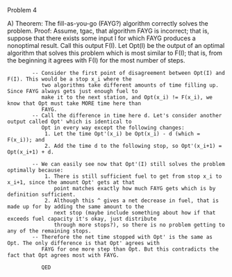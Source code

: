 Problem 4

A) Theorem: The fill-as-you-go (FAYG?) algorithm correctly solves the problem.
   Proof:   Assume, tgac, that algorithm FAYG is incorrect; that is, suppose that there exists some input I for 
            which FAYG produces a nonoptimal result. Call this output F(I).
            Let Opt(I) be the output of an optimal algorithm that solves this problem which is most similar to
            F(I); that is, from the beginning it agrees with F(I) for the most number of steps.
            
            -- Consider the first point of disagreement between Opt(I) and F(I). This would be a stop x_i where the
               two algorithms take different amounts of time filling up. Since FAYG always gets just enough fuel to
               make it to the next station, and Opt(x_i) != F(x_i), we know that Opt must take MORE time here than
               FAYG.
            -- Call the difference in time here d. Let's consider another output called Opt' which is identical to
               Opt in every way except the following changes:
                1. Let the time Opt'(x_i) be Opt(x_i) - d (which = F(x_i)); and
                2. Add the time d to the following stop, so Opt'(x_i+1) = Opt(x_i+1) + d.
                
            -- We can easily see now that Opt'(I) still solves the problem optimally because:
                1. There is still sufficient fuel to get from stop x_i to x_i+1, since the amount Opt' gets at that
                   point matches exactly how much FAYG gets which is by definition sufficient.
                2. Although this ^ gives a net decrease in fuel, that is made up for by adding the same amount to the
                   next stop (maybe include something about how if that exceeds fuel capacity it's okay, just distribute
                   through more stops?), so there is no problem getting to any of the remaining stops.
            -- Therefore the net time stopped with Opt' is the same as Opt. The only difference is that Opt' agrees with 
               FAYG for one more step than Opt. But this contradicts the fact that Opt agrees most with FAYG.
               
               QED